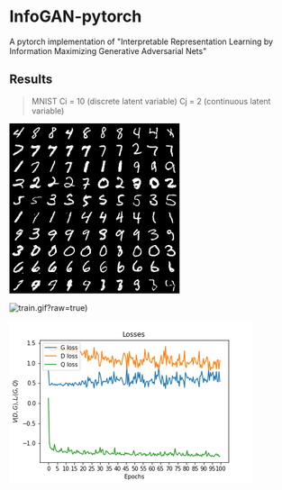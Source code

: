 # InfoGAN-pytorch
A pytorch implementation of "Interpretable Representation Learning by Information Maximizing Generative Adversarial Nets"

## Results

> MNIST Ci = 10 (discrete latent variable)
 Cj = 2 (continuous latent variable)

![final_result](https://github.com/minlee077/InfoGAN-pytorch/blob/master/assets/final_result.png)

![train](https://github.com/minlee077/InfoGAN-pytorch/blob/master/assets/training.gif).gif?raw=true)

![loss_plot](https://github.com/minlee077/InfoGAN-pytorch/blob/master/assets/loss_figure.png)
